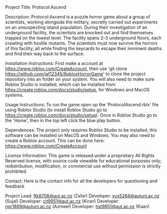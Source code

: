 Project Title: Protocol:Ascend

Description: Protocol:Ascend is a puzzle horror game about a group of scientists, working alongside the military, secretly carried out experiments on an unsuspecting island population. During their investigation of an underground facility, the scientists are knocked out and find themselves trapped on the lowest level. The facility spans 2–3 underground floors, each crawling with hostile mutants. The scientists must now survive the horrors of this facility, all while finding the keycards to escape their imminent deaths and find their way back to the surface.

Installation Instructions: First make a account at https://www.roblox.com/CreateAccount, then use 'git clone https://github.com/jaf12345/RobloxHorrorGame' to clone the project repository into an folder on your system. You will also need to make sure Roblox Studio is installed, which can be installed from https://create.roblox.com/docs/studio/setup, for Windows and MacOS systems.

Usage Instructions: To run the game open up the 'ProtocolAscend.rblx' file using Roblox Studio (to install Roblox Studio go to https://create.roblox.com/docs/studio/setup). Once in Roblox Studio go to the 'Home', then in the top left click the blue play button.

Dependences: The project only requires Roblox Studio to be installed, this software can be installed on MacOS and Windows. You may also need to create a Roblox account. This can be done here: https://www.roblox.com/CreateAccount

License Information: This game is released under a proprietary All Rights Reserved license, with source code viewable for educational purposes only; redistribution, modification, or commercial use without permission is strictly prohibited.

Contact: Here is the contact info for all the developers for questioning and feedback

Project Lead: ftk8708@aut.ac.nz (Zafar)
Developer: xyx5264@autuni.ac.nz (Sujal)
Developer: cjt9951@aut.ac.nz (Kiran)
Developer: ngr1869@autuni.ac.nz (Azmeel)
Developer: hst9851@aut.ac.nz (Kaan)
